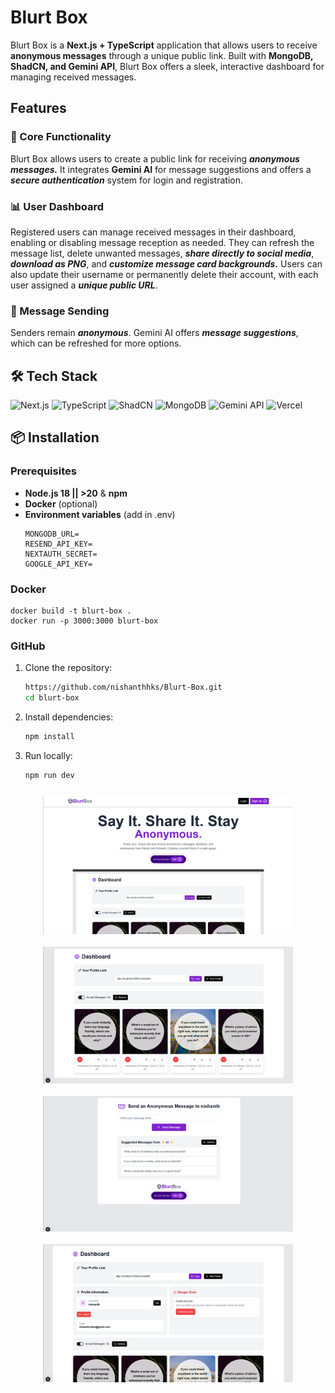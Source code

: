 # Blurt Box

Blurt Box is a **Next.js + TypeScript** application that allows users to receive **anonymous messages** through a unique public link. Built with **MongoDB, ShadCN, and Gemini API**, Blurt Box offers a sleek, interactive dashboard for managing received messages.

## Features

### 🚀 Core Functionality
Blurt Box allows users to create a public link for receiving ***anonymous messages.*** It integrates **Gemini AI** for message suggestions and offers a ***secure authentication*** system for login and registration.

### 📊 User Dashboard
Registered users can manage received messages in their dashboard, enabling or disabling message reception as needed. They can refresh the message list, delete unwanted messages, ***share directly to social media***, ***download as PNG***, and ***customize message card backgrounds.*** Users can also update their username or permanently delete their account, with each user assigned a ***unique public URL***.

### 🔗 Message Sending
Senders remain ***anonymous***. Gemini AI offers ***message suggestions***, which can be refreshed for more options.

## 🛠️ Tech Stack

![Next.js](https://img.shields.io/badge/Frontend/backend-Next.js-000?logo=next.js&logoColor=white)
![TypeScript](https://img.shields.io/badge/Language-TypeScript-3178C6?logo=typescript&logoColor=white)
![ShadCN](https://img.shields.io/badge/UI-ShadCN-18181B?logo=tailwindcss&logoColor=white)
![MongoDB](https://img.shields.io/badge/Database-MongoDB-47A248?logo=mongodb&logoColor=white)
![Gemini API](https://img.shields.io/badge/AI-Gemini_API-4285F4?logo=google&logoColor=white)
![Vercel](https://img.shields.io/badge/Hosting-Vercel-000?logo=vercel&logoColor=white)


## 📦 Installation

### Prerequisites
- **Node.js 18 || >20** & **npm**
- **Docker** (optional)
- **Environment variables** (add in .env)
    ```
    MONGODB_URL=
    RESEND_API_KEY=
    NEXTAUTH_SECRET=
    GOOGLE_API_KEY=
    ```

### Docker 
    docker build -t blurt-box .
    docker run -p 3000:3000 blurt-box

### GitHub
1. Clone the repository:
   ```sh
   https://github.com/nishanthhks/Blurt-Box.git
   cd blurt-box
   ```
2. Install dependencies:
   ```sh
   npm install
   ```
3. Run locally:
   ```sh
   npm run dev
   ```
<div style="display: flex; flex-wrap: wrap; justify-content: center; align-items: center;">
  <img src="public/home_readme.png" alt="Home" width="400" style="margin: 10px;">
  <img src="public/dashboard_readme.png" alt="Dashboard" width="400" style="margin: 10px;">
  <img src="public/url_readme.png" alt="URL" width="400" style="margin: 10px;">
  <img src="public/dashboard2_readme.png" alt="Dashboard 2" width="400" style="margin: 10px;">
</div>
